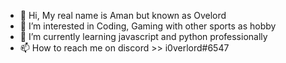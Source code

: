 - 👋 Hi, My real name is Aman but known as Ovelord
- 👀 I’m interested in Coding, Gaming with other sports as hobby
- 🌱 I’m currently learning javascript and python professionally 
- 📫 How to reach me on discord >> i0verlord#6547

<!---
i0verlord/i0verlord is a ✨ special ✨ repository because its `README.md` (this file) appears on your GitHub profile.
You can click the Preview link to take a look at your changes.
--->
